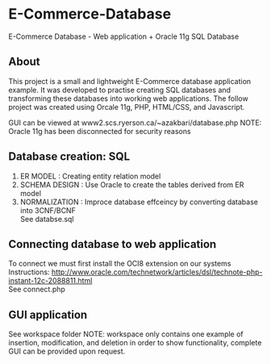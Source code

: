 # E-Commerce-Database
E-Commerce Database - Web application + Oracle 11g SQL Database



About 
-----
This project is a small and lightweight E-Commerce database application example.
It was developed to practise creating SQL databases and transforming these databases into working web applications.
The follow project was created using Orcale 11g, PHP, HTML/CSS, and Javascript.

GUI can be viewed at www2.scs.ryerson.ca/~azakbari/database.php
NOTE: Oracle 11g has been disconnected for security reasons 



Database creation: SQL 
----------------------
1) ER MODEL : Creating entity relation model                                                                                  
2) SCHEMA DESIGN :  Use Oracle to create the tables derived from ER model                                                     
3) NORMALIZATION : Improce database effceincy by converting database into 3CNF/BCNF                                           
See databse.sql

Connecting database to web application 
--------------------------------------
To connect we must first install the OCI8 extension on our systems                                                                                      Instructions: http://www.oracle.com/technetwork/articles/dsl/technote-php-instant-12c-2088811.html                            
See connect.php

GUI application 
---------------
See workspace folder
NOTE: workspace only contains one example of insertion, modification, and deletion in order to show functionality, complete GUI can be provided upon request. 
